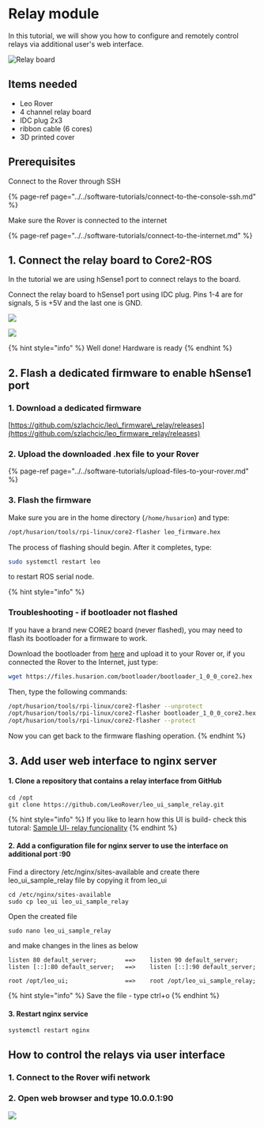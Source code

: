 # Relay module

In this tutorial, we will show you how to configure and remotely control relays via additional user's web interface.

![Relay board ](../../.gitbook/assets/20f89e2c6f6df9d5aecdb9c46b559d5478fdd8e2.jpg)

## Items needed

* Leo Rover
* 4 channel relay board 
* IDC plug 2x3
* ribbon cable \(6 cores\)
* 3D printed cover

## Prerequisites

Connect to the Rover through SSH

{% page-ref page="../../software-tutorials/connect-to-the-console-ssh.md" %}

Make sure the Rover is connected to the internet

{% page-ref page="../../software-tutorials/connect-to-the-internet.md" %}

## 1. Connect the relay board to Core2-ROS

In the tutorial we are using hSense1 port to connect relays to the board.

Connect the relay board to hSense1 port using IDC plug. Pins 1-4 are for signals, 5 is +5V and the last one is GND.

![](../../.gitbook/assets/core2_top_small%20%281%29.jpg)

![](../../.gitbook/assets/zrzut-ekranu-z-2019-08-08-10-54-15.png)



{% hint style="info" %}
Well done! Hardware is ready
{% endhint %}

## 2. Flash a dedicated firmware to enable hSense1 port

### 1. Download a dedicated firmware

[https://github.com/szlachcic/leo\_firmware\_relay/releases](https://github.com/szlachcic/leo_firmware_relay/releases)

### 2. Upload the downloaded .hex file to your Rover

{% page-ref page="../../software-tutorials/upload-files-to-your-rover.md" %}

### 3. Flash the firmware

Make sure you are in the home directory \(`/home/husarion`\) and type:

```bash
/opt/husarion/tools/rpi-linux/core2-flasher leo_firmware.hex
```

The process of flashing should begin. After it completes, type:

```bash
sudo systemctl restart leo
```

to restart ROS serial node.

{% hint style="info" %}
### Troubleshooting - if bootloader not flashed

If you have a brand new CORE2 board \(never flashed\), you may need to flash its bootloader for a firmware to work.

Download the bootloader from [here](https://files.husarion.com/bootloader/bootloader_1_0_0_core2.hex) and upload it to your Rover or, if you connected the Rover to the Internet, just type:

```bash
wget https://files.husarion.com/bootloader/bootloader_1_0_0_core2.hex
```

Then, type the following commands:

```bash
/opt/husarion/tools/rpi-linux/core2-flasher --unprotect
/opt/husarion/tools/rpi-linux/core2-flasher bootloader_1_0_0_core2.hex
/opt/husarion/tools/rpi-linux/core2-flasher --protect
```

Now you can get back to the firmware flashing operation.
{% endhint %}

## 3. Add user web interface to nginx server

#### 1. Clone a repository that contains a relay interface from GitHub

```text
cd /opt
git clone https://github.com/LeoRover/leo_ui_sample_relay.git
```

{% hint style="info" %}
If you like to learn how this UI is build- check this tutoral: [Sample UI- relay funcionality](sample-ui-relay-funcionality.md)
{% endhint %}

#### 2. Add a configuration file for nginx server to use the interface on additional port :90

Find a directory /etc/nginx/sites-available and create there leo\_ui\_sample\_relay file by copying it from leo\_ui

```text
cd /etc/nginx/sites-available
sudo cp leo_ui leo_ui_sample_relay
```

Open the created file

```text
sudo nano leo_ui_sample_relay 
```

and make changes in the lines as below

```text
listen 80 default_server;        ==>    listen 90 default_server;
listen [::]:80 default_server;   ==>    listen [::]:90 default_server;

root /opt/leo_ui;                ==>    root /opt/leo_ui_sample_relay;
```

{% hint style="info" %}
Save the file - type ctrl+o 
{% endhint %}

#### 3. Restart nginx service

```text
systemctl restart nginx
```

## How to control the relays via user interface

### 1. Connect to the Rover wifi network

### 2. Open web browser and type 10.0.0.1:90

![](../../.gitbook/assets/zrzut-ekranu-z-2019-08-08-14-27-31.png)

